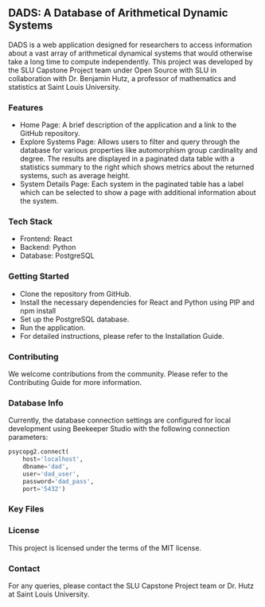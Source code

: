 ## DADS: A Database of Arithmetical Dynamic Systems
DADS is a web application designed for researchers to access information about a vast array of arithmetical dynamical systems that would otherwise take a long time to compute independently. This project was developed by the SLU Capstone Project team under Open Source with SLU in collaboration with Dr. Benjamin Hutz, a professor of mathematics and statistics at Saint Louis University.

### Features
* Home Page: A brief description of the application and a link to the GitHub repository.
* Explore Systems Page: Allows users to filter and query through the database for various properties like automorphism group cardinality and degree. The results are displayed in a paginated data table with a statistics summary to the right which shows metrics about the returned systems, such as average height.
* System Details Page: Each system in the paginated table has a label which can be selected to show a page with additional information about the system.

### Tech Stack
* Frontend: React
* Backend: Python
* Database: PostgreSQL

### Getting Started
* Clone the repository from GitHub.
* Install the necessary dependencies for React and Python using PIP and npm install 
* Set up the PostgreSQL database.
* Run the application.
* For detailed instructions, please refer to the Installation Guide.

### Contributing
We welcome contributions from the community. Please refer to the Contributing Guide for more information.

### Database Info
Currently, the database connection settings are configured for local development using Beekeeper Studio with the following connection parameters:

```python
psycopg2.connect(
    host='localhost',
    dbname='dad',
    user='dad_user',
    password='dad_pass',
    port='5432')
```

### Key Files

### License
This project is licensed under the terms of the MIT license.

### Contact
For any queries, please contact the SLU Capstone Project team or Dr. Hutz at Saint Louis University.
